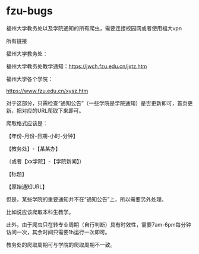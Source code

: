 # fzu-bugs
福州大学教务处以及学院通知的所有爬虫，需要连接校园网或者使用福大vpn

所有链接

福州大学教务处：

福州大学教务处教学通知：https://jwch.fzu.edu.cn/jxtz.htm

福州大学各个学院：

https://www.fzu.edu.cn/xysz.htm

对于这部分，只需检查“通知公告”（一些学院是学院通知）是否更新即可，首页更新，把对应的URL爬取下来即可。

爬取格式应该是：

【年份-月份-日期-小时-分钟】

【教务处】-【某某办】

（或者【xx学院】-【学院新闻】）

【标题】

【原始通知URL】

但是，某些学院的重要通知并不在“通知公告”上，所以需要另外处理。

比如说应该爬取本科生教学。

此外，由于爬虫只在转专业周期（自行判断）具有时效性，需要7am-6pm每分钟访问一次，其余时间只需要1h运行一次即可。

教务处的爬取周期可与学院的爬取周期不一致。
